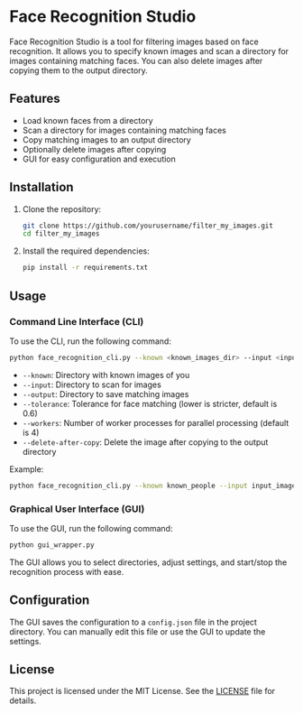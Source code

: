 # Face Recognition Studio

Face Recognition Studio is a tool for filtering images based on face recognition. It allows you to specify known images and scan a directory for images containing matching faces. You can also delete images after copying them to the output directory.

## Features

- Load known faces from a directory
- Scan a directory for images containing matching faces
- Copy matching images to an output directory
- Optionally delete images after copying
- GUI for easy configuration and execution

## Installation

1. Clone the repository:

    ```sh
    git clone https://github.com/yourusername/filter_my_images.git
    cd filter_my_images
    ```

2. Install the required dependencies:

    ```sh
    pip install -r requirements.txt
    ```

## Usage

### Command Line Interface (CLI)

To use the CLI, run the following command:

```sh
python face_recognition_cli.py --known <known_images_dir> --input <input_images_dir> --output <output_dir> [--tolerance <tolerance>] [--workers <num_workers>] [--delete-after-copy]
```

- `--known`: Directory with known images of you
- `--input`: Directory to scan for images
- `--output`: Directory to save matching images
- `--tolerance`: Tolerance for face matching (lower is stricter, default is 0.6)
- `--workers`: Number of worker processes for parallel processing (default is 4)
- `--delete-after-copy`: Delete the image after copying to the output directory

Example:

```sh
python face_recognition_cli.py --known known_people --input input_images --output output --tolerance 0.5 --delete-after-copy
```

### Graphical User Interface (GUI)

To use the GUI, run the following command:

```sh
python gui_wrapper.py
```

The GUI allows you to select directories, adjust settings, and start/stop the recognition process with ease.

## Configuration

The GUI saves the configuration to a `config.json` file in the project directory. You can manually edit this file or use the GUI to update the settings.

## License

This project is licensed under the MIT License. See the [LICENSE](LICENSE) file for details.
